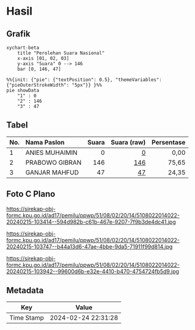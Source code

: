 # Hasil

## Grafik

```mermaid
xychart-beta
    title "Perolehan Suara Nasional"
    x-axis [01, 02, 03]
    y-axis "Suara" 0 --> 146
    bar [0, 146, 47]
```

```mermaid
%%{init: {"pie": {"textPosition": 0.5}, "themeVariables": {"pieOuterStrokeWidth": "5px"}} }%%
pie showData
    "1" : 0
    "2" : 146
    "3" : 47
```

## Tabel

| No. | Nama Paslon    | Suara | Suara (raw) | Persentase |
|:--- |:-------------- | -----:| -----------:| ----------:|
| 1   | ANIES MUHAIMIN | 0     | [0][p-1]    | 0,00       |
| 2   | PRABOWO GIBRAN | 146   | [146][p-2]  | 75,65      |
| 3   | GANJAR MAHFUD  | 47    | [47][p-3]   | 24,35      |


[p-1]: https://github.com/gigit-pemilu/pemilu-2024/blob/main/pilpres/hitung-suara/sub/51-bali/sub/08-buleleng/sub/02-seririt/sub/2014-patemon/sub/022-tps/sub/paslon-1.txt
[p-2]: https://github.com/gigit-pemilu/pemilu-2024/blob/main/pilpres/hitung-suara/sub/51-bali/sub/08-buleleng/sub/02-seririt/sub/2014-patemon/sub/022-tps/sub/paslon-2.txt
[p-3]: https://github.com/gigit-pemilu/pemilu-2024/blob/main/pilpres/hitung-suara/sub/51-bali/sub/08-buleleng/sub/02-seririt/sub/2014-patemon/sub/022-tps/sub/paslon-3.txt

## Foto C Plano

https://sirekap-obj-formc.kpu.go.id/ad17/pemilu/ppwp/51/08/02/20/14/5108022014022-20240215-103414--594d982b-c61b-467e-9207-7f9b3de4dc41.jpg

https://sirekap-obj-formc.kpu.go.id/ad17/pemilu/ppwp/51/08/02/20/14/5108022014022-20240215-103747--b44a13d6-47ae-4bbe-9da5-71911f99d814.jpg

https://sirekap-obj-formc.kpu.go.id/ad17/pemilu/ppwp/51/08/02/20/14/5108022014022-20240215-103942--99600d6b-e32e-4410-b470-4754724fb5d9.jpg


## Metadata

| Key        | Value               |
| ---------- | ------------------- |
| Time Stamp | 2024-02-24 22:31:28 |



